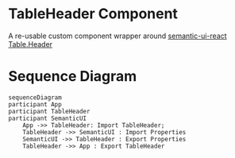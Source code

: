 # TableHeader Component

A re-usable custom component wrapper around [semantic-ui-react Table.Header](https://react.semantic-ui.com/collections/table)

# Sequence Diagram

```mermaid
sequenceDiagram
participant App
participant TableHeader
participant SemanticUI
    App ->> TableHeader: Import TableHeader;
    TableHeader ->> SemanticUI : Import Properties
    SemanticUI ->> TableHeader : Export Properties
    TableHeader ->> App : Export TableHeader
```

